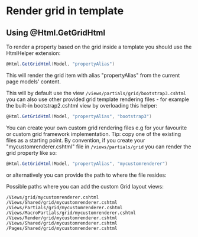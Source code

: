 # Render grid in template

## Using @Html.GetGridHtml

To render a property based on the grid inside a template you should use the HtmlHelper extension:

```csharp
@Html.GetGridHtml(Model, "propertyAlias")
```

This will render the grid item with alias "propertyAlias" from the current page models' content.

This will by default use the view `/views/partials/grid/bootstrap3.cshtml` you can also use other provided grid template rendering files - for example the built-in bootstrap2.cshtml view by overloading this helper:

```csharp
@Html.GetGridHtml(Model, "propertyAlias", "bootstrap3")
```

You can create your own custom grid rendering files e.g for your favourite or custom grid framework implementation. Tip: copy one of the existing files as a starting point. By convention, if you create your "mycustomrenderer.cshtml" file in `/views/partials/grid` you can render the grid property like so:

```csharp
@Html.GetGridHtml(Model, "propertyAlias", "mycustomrenderer")
```

or alternatively you can provide the path to where the file resides:

Possible paths where you can add the custom Grid layout views:

```none
/Views/grid/mycustomrenderer.cshtml
/Views/Shared/grid/mycustomrenderer.cshtml
/Views/Partials/grid/mycustomrenderer.cshtml
/Views/MacroPartials/grid/mycustomrenderer.cshtml
/Views/Render/grid/mycustomrenderer.cshtml
/Views/Shared/grid/mycustomrenderer.cshtml
/Pages/Shared/grid/mycustomrenderer.cshtml
```
